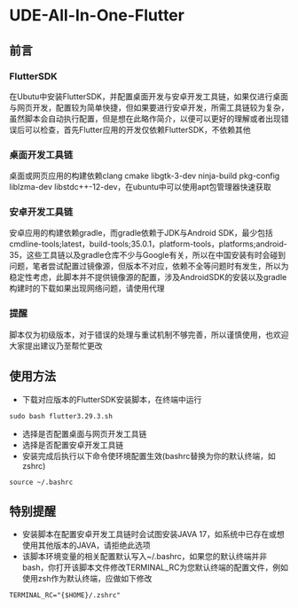 # UDE-All-In-One-Flutter
## 前言
### FlutterSDK
在Ubutu中安装FlutterSDK，并配置桌面开发与安卓开发工具链，如果仅进行桌面与网页开发，配置较为简单快捷，但如果要进行安卓开发，所需工具链较为复杂，虽然脚本会自动执行配置，但是想在此略作简介，以便可以更好的理解或者出现错误后可以检查，首先Flutter应用的开发仅依赖FlutterSDK，不依赖其他
### 桌面开发工具链
桌面或网页应用的构建依赖clang cmake libgtk-3-dev ninja-build pkg-config liblzma-dev libstdc++-12-dev，在ubuntu中可以使用apt包管理器快速获取
### 安卓开发工具链
安卓应用的构建依赖gradle，而gradle依赖于JDK与Android SDK，最少包括cmdline-tools;latest，build-tools;35.0.1，platform-tools，platforms;android-35，这些工具链以及gradle仓库不少与Google有关，所以在中国安装有时会碰到问题，笔者尝试配置过镜像源，但版本不对应，依赖不全等问题时有发生，所以为稳定性考虑，此脚本并不提供镜像源的配置，涉及AndroidSDK的安装以及gradle构建时的下载如果出现网络问题，请使用代理
### 提醒
脚本仅为初级版本，对于错误的处理与重试机制不够完善，所以谨慎使用，也欢迎大家提出建议乃至帮忙更改
## 使用方法
- 下载对应版本的FlutterSDK安装脚本，在终端中运行

~~~
sudo bash flutter3.29.3.sh
~~~
- 选择是否配置桌面与网页开发工具链
- 选择是否配置安卓开发工具链
- 安装完成后执行以下命令使环境配置生效(bashrc替换为你的默认终端，如zshrc)
~~~
source ~/.bashrc
~~~

## 特别提醒
- 安装脚本在配置安卓开发工具链时会试图安装JAVA 17，如系统中已存在或想使用其他版本的JAVA，请拒绝此选项
- 该脚本环境变量的相关配置默认写入~/.bashrc，如果您的默认终端并非bash，你打开该脚本文件修改TERMINAL_RC为您默认终端的配置文件，例如使用zsh作为默认终端，应做如下修改
~~~
TERMINAL_RC="{$HOME}/.zshrc"
~~~
